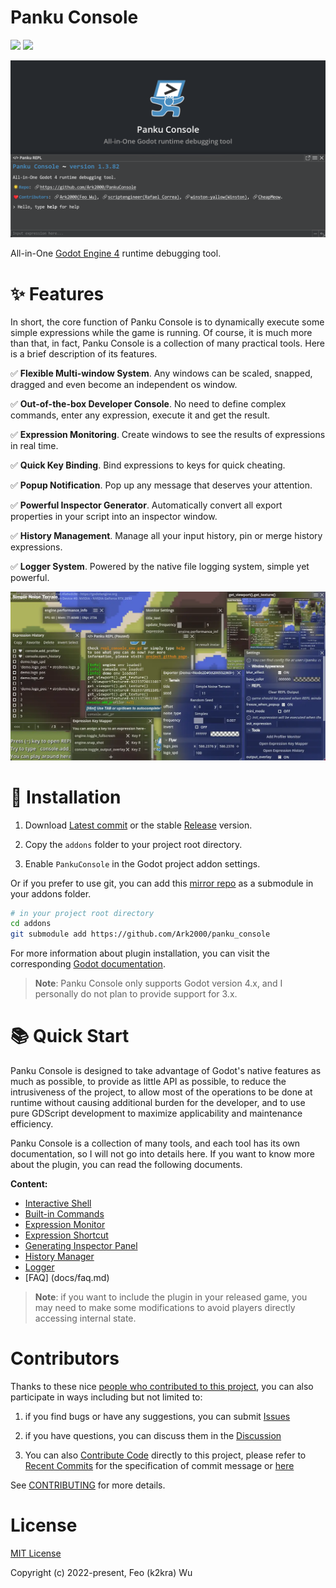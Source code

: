 # **Panku Console**
![](https://badgen.net/badge/Godot%20Compatible/4.0.stable%2B/cyan) ![](https://badgen.net/github/release/Ark2000/PankuConsole)

![logo](docs/assets/title.png)

All-in-One [Godot Engine 4](https://godotengine.org/) runtime debugging tool.

# ✨ **Features**

In short, the core function of Panku Console is to dynamically execute some simple expressions while the game is running. Of course, it is much more than that, in fact, Panku Console is a collection of many practical tools. Here is a brief description of its features.

✅ **Flexible Multi-window System**. Any windows can be scaled, snapped, dragged and even become an independent os window.

✅ **Out-of-the-box Developer Console**. No need to define complex commands, enter any expression, execute it and get the result.

✅ **Expression Monitoring**. Create windows to see the results of expressions in real time.

✅ **Quick Key Binding**. Bind expressions to keys for quick cheating.

✅ **Popup Notification**. Pop up any message that deserves your attention.

✅ **Powerful Inspector Generator**. Automatically convert all export properties in your script into an inspector window.

✅ **History Management**. Manage all your input history, pin or merge history expressions.

✅ **Logger System**. Powered by the native file logging system, simple yet powerful.

![](docs/assets/preview.webp)

# 🧪 **Installation**

1. Download [Latest commit](https://github.com/Ark2000/PankuConsole/archive/refs/heads/master.zip) or the stable [Release](https://github.com/Ark2000/PankuConsole/releases) version.

2. Copy the `addons` folder to your project root directory.

3. Enable `PankuConsole` in the Godot project addon settings.

Or if you prefer to use git, you can add this [mirror repo](https://github.com/Ark2000/panku_console) as a submodule in your addons folder.

```bash
# in your project root directory
cd addons
git submodule add https://github.com/Ark2000/panku_console
```


For more information about plugin installation, you can visit the corresponding [Godot documentation](https://docs.godotengine.org/en/stable/tutorials/plugins/editor/installing_plugins.html).

> **Note**: Panku Console only supports Godot version 4.x, and I personally do not plan to provide support for 3.x.

# 📚 **Quick Start**

Panku Console is designed to take advantage of Godot's native features as much as possible, to provide as little API as possible, to reduce the intrusiveness of the project, to allow most of the operations to be done at runtime without causing additional burden for the developer, and to use pure GDScript development to maximize applicability and maintenance efficiency.

Panku Console is a collection of many tools, and each tool has its own documentation, so I will not go into details here. If you want to know more about the plugin, you can read the following documents.

**Content:**

- [Interactive Shell](docs/interactive_shell.md)
- [Built-in Commands](docs/builtin_commands.md)
- [Expression Monitor](docs/expression_monitor.md)
- [Expression Shortcut](docs/expression_shortcut.md)
- [Generating Inspector Panel](docs/generating_inspector_panel.md)
- [History Manager](docs/history_manager.md)
- [Logger](docs/logger.md)
- [FAQ] (docs/faq.md)

> **Note**: if you want to include the plugin in your released game, you may need to make some modifications to avoid players directly accessing internal state.

# **Contributors**

Thanks to these nice [people who contributed to this project](https://github.com/Ark2000/PankuConsole/graphs/contributors), you can also participate in ways including but not limited to:

1. if you find bugs or have any suggestions, you can submit [Issues](https://github.com/Ark2000/PankuConsole/issues)

2. if you have questions, you can discuss them in the [Discussion](https://github.com/Ark2000/PankuConsole/discussions)

3. You can also [Contribute Code](https://github.com/Ark2000/PankuConsole/pulls) directly to this project, please refer to [Recent Commits](https://github.com/Ark2000/PankuConsole/commits/master) for the specification of commit message or [here](https://www.conventionalcommits.org/en/v1.0.0/#summary)

See [CONTRIBUTING](CONTRIBUTING.md) for more details.

# **License**

[MIT License](LICENSE)

Copyright (c) 2022-present, Feo (k2kra) Wu